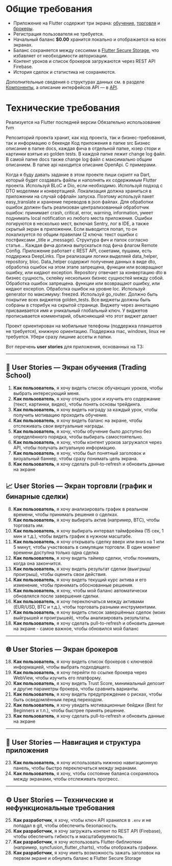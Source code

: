 # Общие требования

- Приложение на Flutter содержит три экрана: [обучение](screen_1_learning.md), [торговля](screen_2_trading.md) и [брокеры](screen_3_brokers.md).
- Регистрация пользователя не требуется.
- Начальный баланс **\$0.00** хранится локально и отображается на всех экранах.
- Баланс сохраняется между сессиями в [Flutter Secure Storage](https://pub.dev/packages/flutter_secure_storage), что избавляет от необходимости авторизации.
- Контент уроков и список брокеров загружаются через REST API Firebase.
- История сделок и статистика не сохраняются.

Дополнительные сведения о структурах данных см. в разделе [Компоненты](components.md), а описание интерфейсов API — в [API](api.md).

# Технические требования

Реализуется на Flutter последней версии
Обязательно использование fvm

Репозиторий проекта хранит, как код проекта, так и
бизнес-требования, так и информацию о бекенде
Код приложения в папке src
Бизнес описание в папке docs, каждая фича в отдельной
папке, юзер стори и картинки взятые из golden tests. В каждой папке лежит change log файл. В самой папке
docs также change log файл с максимально общим описанием.
В папке api находится описание ОрепАрі. С примерами.

Когда я буду давать задание в этом проекте пиши
скрипт на Dart, который будет создавать файлы и
наполнять их содержимым Flutter проекта.
Используй BLoC и Dio, если необходимо.
Используй подход с DTO моделями и конвертацией.
Локализация должна храниться в приложении на случай оффлайн
запуска. Поэтому используй пакет easy_translate и
хранение переводов в json файлах.
Для обработки ошибок должен быть реализован
централизованный обработчик ошибок: принимает
crash, critical, error, warning, information, умеет поднимать
local notification из любого места приложения. Ошибки
логируются в несколько мест, включая Sentry, лог в IDE,
а также скрытый экран в приложении. Если выводится
попап, то он локализуется по общим правилам (2 ключа:
текст ошибки с постфиксами _title и _message).
Структура фич и папок согласно статье...
Каждая фича должна выпускаться под фича флагом
Remote Config.
Приложение работает с REST APl, сокетами, пушами,
есть поддержка DeepLinks.
При реализации логики выделяей data_helper, repository,
bloc. Data_helper содержит получение данных в виде dto,
обработка ошибок на этом этапе запрещена, функции
или возвращают ошибку, или кидают exception.
Repository отвечает за конвертацию dto в бизнес
сущность, склейку нескольких бизнес сущностей между
собой. Обработка ошибок запрещена. функции или
возвращают ошибку, или кидают exception.
Обработка ошибок на уровне loc.
Используй generator по максимуму: freezed.
Используй go_router.
Должно быть покрытие всех виджетов golden_tests.
Все виджеты должны быть собраны в сторибук на
скрытой странице.
Виджету через аннотацию присваивается имя и
уникальный глобальный ключ.
У виджетов прописывается комментарий, объясняющий
что этот виджет делает

Проект ориентирован на мобильные телефоны (поддержка планшетов не требуется), книжную ориентацию. Поддержка mac, windows, linux не требуется. Убери сразу лишние ассеты и папки.

Вот перечень **user stories** для приложения, основанных на ТЗ:

---

## 📘 **User Stories — Экран обучения (Trading School)**

1. **Как пользователь**, я хочу видеть список обучающих уроков, чтобы выбрать интересующий меня.
2. **Как пользователь**, я хочу открыть урок и изучить его содержание (текст, картинки, видео), чтобы понять основы трейдинга.
3. **Как пользователь**, я хочу видеть награду за каждый урок, чтобы получить мотивацию проходить обучение.
4. **Как пользователь**, я хочу видеть баланс на экране, чтобы отслеживать свои виртуальные награды.
5. **Как пользователь**, я хочу, чтобы обучение было доступно без определённого порядка, чтобы выбирать самостоятельно.
6. **Как пользователь**, я хочу, чтобы контент уроков загружался через API, чтобы получать актуальную информацию.
7. **Как пользователь**, я хочу, чтобы был понятный заголовок и визуальный баннер, чтобы сразу понимать цель экрана.
29. **Как пользователь**, я хочу сделать pull-to-refresh и обновить данные на экране

## 📈 **User Stories — Экран торговли (график и бинарные сделки)**

8. **Как пользователь**, я хочу анализировать график в реальном времени, чтобы принимать решения о сделках.
9. **Как пользователь**, я хочу выбирать актив (например, BTC), чтобы торговать им.
10. **Как пользователь**, я хочу выбирать интервал таймфрейма (15 сек, 1 мин и т.д.), чтобы видеть график в нужном масштабе.
11. **Как пользователь**, я хочу открывать сделку вверх или вниз на 1 или 5 минут, чтобы участвовать в симуляции торговли. В один момент времени доступна только одна сделка
12. **Как пользователь**, я хочу видеть таймер сделки, чтобы понимать, когда она закончится.
13. **Как пользователь**, я хочу видеть результат сделки (выигрыш/проигрыш), чтобы оценить свои действия.
14. **Как пользователь**, я хочу видеть текущий курс актива и его изменение, чтобы принимать обоснованные решения.
15. **Как пользователь**, я хочу, чтобы мой баланс автоматически обновлялся после завершения сделки.
16. **Как пользователь**, я хочу переключаться между активами (EUR/USD, BTC и т.д.), чтобы торговать разными инструментами.
17. **Как пользователь**, я хочу видеть список завершённых сделок (моих выйгрышей и проигрышей), чтобы анализировать результаты.
30. **Как пользователь**, я хочу сделать pull-to-refresh и обновить данные на экране - самое важное, чтобы обновился мой баланс

---

## 🌐 **User Stories — Экран брокеров**

18. **Как пользователь**, я хочу видеть список брокеров с ключевой информацией, чтобы выбрать подходящего.
19. **Как пользователь**, я хочу перейти по ссылке брокера через WebView, чтобы изучить его платформу.
20. **Как пользователь**, я хочу видеть Trust Score, минимальный депозит и другие параметры брокера, чтобы сравнить варианты.
21. **Как пользователь**, я хочу видеть предупреждение о рисках, чтобы быть осведомлённым перед переходом.
22. **Как пользователь**, я хочу увидеть мотивационные бейджи (Best for Beginners и т.п.), чтобы быстрее принять решение.
28. **Как пользователь**, я хочу сделать pull-to-refresh и обновить данные на экране

---

## 🧭 **User Stories — Навигация и структура приложения**

23. **Как пользователь**, я хочу использовать нижнюю навигационную панель, чтобы быстро переключаться между экранами.
24. **Как пользователь**, я хочу, чтобы состояние баланса сохранялось между экранами, чтобы отслеживать прогресс.

---

## ⚙️ **User Stories — Технические и нефункциональные требования**

25. **Как разработчик**, я хочу, чтобы ключ API хранился в `.env` и не попадал в git, чтобы обеспечить безопасность.
26. **Как разработчик**, я хочу загружать контент по REST API (Firebase), чтобы обеспечить гибкость и масштабируемость.
27. **Как разработчик**, я хочу использовать Flutter-библиотеки (например, syncfusion\_flutter\_charts), чтобы отображать графики.
31. **Как разработчик**, я хочу иметь возможность зажать заголовок на первом экране и обнулить баланс в Flutter Secure Storage